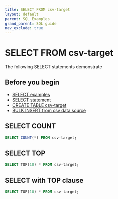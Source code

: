 ```yaml
---
title: SELECT FROM csv-target
layout: default
parent: SQL Examples
grand_parent: SQL guide
nav_exclude: true
---
```

# SELECT FROM csv-target

The following SELECT statements demonstrate

## Before you begin
* [SELECT examples](/docs/sql-guide/examples/sql-eg-select/sql-eg-select-home)
* [SELECT statement](/docs/sql-guide/statements/statement-select)
* [CREATE TABLE csv-target](/docs/sql-guide/examples/sql-eg-table/sql-eg-table-create-csv-target)
* [BULK INSERT from csv data source](/docs/sql-guide/examples/sql-eg-insert/sql-eg-insert-bulk-csv-target)

## SELECT COUNT

```sql
SELECT COUNT(*) FROM csv-target;
```

## SELECT TOP

```sql
SELECT TOP(10) * FROM csv-target;
```


## SELECT with TOP clause

```sql
SELECT TOP(10) * FROM csv-target;
```
